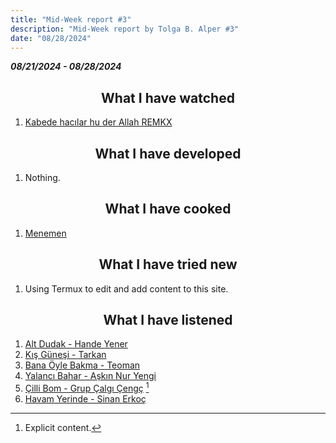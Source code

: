 ```yaml
---
title: "Mid-Week report #3"
description: "Mid-Week report by Tolga B. Alper #3"
date: "08/28/2024"
---
```


*__08/21/2024 - 08/28/2024__*

## <center> What I have watched </center>

1. [Kabede hacılar hu der Allah REMKX](https://youtu.be/TICdwobWnk0?si=Ry66tjA9AJYxOIlc)

## <center> What I have developed </center>

1. Nothing.

## <center> What I have cooked </center>

1. [Menemen](https://en.wikipedia.org/wiki/Menemen_(food))

## <center> What I have tried new </center>

1. Using Termux to edit and add content to this site.

## <center> What I have listened </center>

1. [Alt Dudak - Hande Yener](https://open.spotify.com/track/4QkLC4SuBajsDDBoeqNlum?si=jE-cnp7VR72vtMjkW9ZEmw)
2. [Kış Güneşi - Tarkan](https://open.spotify.com/track/1tiIKelgeYVi1KcylVnZdq?si=qvG2FPQnSFSjM0CnryaEJA)
3. [Bana Öyle Bakma - Teoman](https://open.spotify.com/track/4DDMXN0aa2RLeR51FX186y?si=C8G8nF1fQCqSwo6GcaC9DA)
4. [Yalancı Bahar - Aşkın Nur Yengi](https://open.spotify.com/track/5pRYlG0LqPhBdRDB8wJV5i?si=gThCUKvxROes6Kd8qxvtOg)
5. [Çilli Bom - Grup Çalgı Çengç](https://open.spotify.com/track/0zXbY7njkrDSR7uFYWxFz4?si=vVdJowClQMm-J85g7uYdYw) [^1]
6. [Havam Yerinde - Sinan Erkoç](https://open.spotify.com/track/145KV3asrc5xQ3fMOf5ufW?si=9r0EaiNtSwaKfBakJTv8ng)

[^1]: Explicit content.
